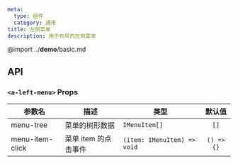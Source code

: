 
```yaml
meta:
  type: 组件
  category: 通用
title: 左侧菜单 
description: 用于布局的左侧菜单
```

@import ../__demo__/basic.md


## API


### `<a-left-menu>` Props

|参数名|描述|类型|默认值|
|---|---|---|:---:|
|menu-tree|菜单的树形数据|`IMenuItem[]`|`[]`|
|menu-item-click|菜单 item 的点击事件|`(item: IMenuItem) => void`|`() => {}`|



